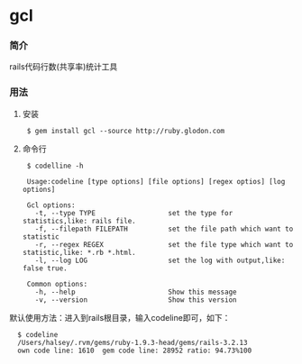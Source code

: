 gcl
===

### 简介 

rails代码行数(共享率)统计工具

### 用法 

1. 安装

        $ gem install gcl --source http://ruby.glodon.com
  
2. 命令行
  
        $ codelline -h
  
        Usage:codeline [type options] [file options] [regex optios] [log options]

        Gcl options:
          -t, --type TYPE                  set the type for statistics,like: rails file.
          -f, --filepath FILEPATH          set the file path which want to statistic
          -r, --regex REGEX                set the file type which want to statistic,like: *.rb *.html.
          -l, --log LOG                    set the log with output,like: false true.

        Common options:
          -h, --help                       Show this message
          -v, --version                    Show this version
    
默认使用方法：进入到rails根目录，输入codeline即可，如下：
        
      $ codeline
      /Users/halsey/.rvm/gems/ruby-1.9.3-head/gems/rails-3.2.13
      own code line: 1610  gem code line: 28952 ratio: 94.73%100
